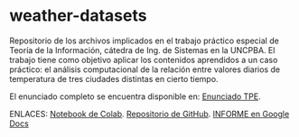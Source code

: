 # weather-datasets
Repositorio de los archivos implicados en el trabajo práctico especial de Teoría de la Información, cátedra de Ing. de Sistemas en la UNCPBA. El trabajo tiene como objetivo aplicar los contenidos aprendidos a un caso práctico: el análisis computacional de la relación entre valores diarios de temperatura de tres ciudades distintas en cierto tiempo.

El enunciado completo se encuentra disponible en: [Enunciado TPE](https://docs.google.com/document/d/10dFDWXW1YVs3E_Q5GgkElfgxl3jvfkml_585e4tb2Mw/edit#heading=h.ffeuerkrqvie).

ENLACES:
[Notebook de Colab](https://colab.research.google.com/github/equisdel/weather-datasets/blob/main/weather_datasets.ipynb).
[Repositorio de GitHub](https://github.com/equisdel/weather-datasets.git).
[INFORME en Google Docs](https://docs.google.com/document/d/1gUxgupNbinQPli1F-lmpLC3kYwIAfVCVPwqv4-ciEWI/edit?usp=sharing)
